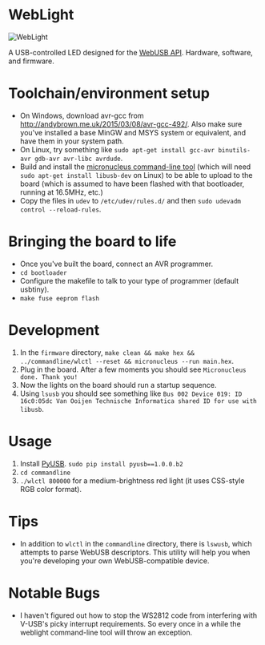 # WebLight

![WebLight](https://sowbug.github.io/weblight/img/IMG_20151021_141538.jpg)

A USB-controlled LED designed for the
[WebUSB API](https://reillyeon.github.io/webusb/). Hardware, software, and
firmware.

Toolchain/environment setup
===

* On Windows, download avr-gcc from
http://andybrown.me.uk/2015/03/08/avr-gcc-492/. Also make sure you've installed
a base MinGW and MSYS system or equivalent, and have them in your system path.
* On Linux, try something like `sudo apt-get install gcc-avr binutils-avr gdb-avr avr-libc avrdude`.
* Build and install the [micronucleus command-line tool](https://github.com/micronucleus/micronucleus/tree/master/commandline) (which will need `sudo apt-get install libusb-dev` on Linux) to be able to upload to the board (which is assumed to have been flashed with that bootloader, running at 16.5MHz, etc.)
* Copy the files in `udev` to `/etc/udev/rules.d/` and then `sudo udevadm control --reload-rules`.

Bringing the board to life
===

* Once you've built the board, connect an AVR programmer.
* `cd bootloader`
* Configure the makefile to talk to your type of programmer (default usbtiny).
* `make fuse eeprom flash`

Development
===

1. In the `firmware` directory, `make clean && make hex && ../commandline/wlctl --reset && micronucleus --run main.hex`.
1. Plug in the board. After a few moments you should see `Micronucleus done. Thank you!`
1. Now the lights on the board should run a startup sequence.
1. Using `lsusb` you should see something like `Bus 002 Device 019: ID 16c0:05dc Van Ooijen Technische Informatica shared ID for use with libusb`.

Usage
===

1. Install [PyUSB](http://walac.github.io/pyusb/). `sudo pip install
pyusb==1.0.0.b2`
2. `cd commandline`
3. `./wlctl 800000` for a medium-brightness red light (it uses
CSS-style RGB color format).

Tips
===

* In addition to `wlctl` in the `commandline` directory, there is
`lswusb`, which attempts to parse WebUSB descriptors. This utility
will help you when you're developing your own WebUSB-compatible device.

Notable Bugs
===

* I haven't figured out how to stop the WS2812 code from interfering
  with V-USB's picky interrupt requirements. So every once in a while
  the weblight command-line tool will throw an exception.
